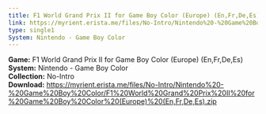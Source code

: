 ```yaml
---
title: F1 World Grand Prix II for Game Boy Color (Europe) (En,Fr,De,Es)
link: https://myrient.erista.me/files/No-Intro/Nintendo%20-%20Game%20Boy%20Color/F1%20World%20Grand%20Prix%20II%20for%20Game%20Boy%20Color%20(Europe)%20(En,Fr,De,Es).zip
type: single1
System: Nintendo - Game Boy Color
---
```

<b>Game:</b> F1 World Grand Prix II for Game Boy Color (Europe) (En,Fr,De,Es)<br>
<b>System:</b> Nintendo - Game Boy Color<br>
<b>Collection:</b> No-Intro<br>
<b>Download:</b> https://myrient.erista.me/files/No-Intro/Nintendo%20-%20Game%20Boy%20Color/F1%20World%20Grand%20Prix%20II%20for%20Game%20Boy%20Color%20(Europe)%20(En,Fr,De,Es).zip